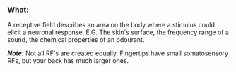 ### What:
A receptive field describes an area on the body where a stimulus could elicit a neuronal response. E.G. The skin's surface, the frequency range of a sound, the chemical properties of an odourant.

***Note:*** Not all RF's are created equally. Fingertips have small somatosensory RFs, but your back has much larger ones. 

